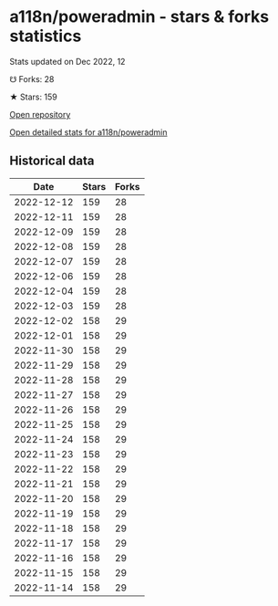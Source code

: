 # a118n/poweradmin - stars & forks statistics

Stats updated on Dec 2022, 12

☋ Forks: 28

★ Stars: 159

[Open repository](https://github.com/a118n/poweradmin)

[Open detailed stats for a118n/poweradmin](https://reviewgithub.com/rep/a118n/poweradmin)

## Historical data
| Date | Stars | Forks |
|------|-------|-------|
| 2022-12-12 | 159 | 28 | 
| 2022-12-11 | 159 | 28 | 
| 2022-12-09 | 159 | 28 | 
| 2022-12-08 | 159 | 28 | 
| 2022-12-07 | 159 | 28 | 
| 2022-12-06 | 159 | 28 | 
| 2022-12-04 | 159 | 28 | 
| 2022-12-03 | 159 | 28 | 
| 2022-12-02 | 158 | 29 | 
| 2022-12-01 | 158 | 29 | 
| 2022-11-30 | 158 | 29 | 
| 2022-11-29 | 158 | 29 | 
| 2022-11-28 | 158 | 29 | 
| 2022-11-27 | 158 | 29 | 
| 2022-11-26 | 158 | 29 | 
| 2022-11-25 | 158 | 29 | 
| 2022-11-24 | 158 | 29 | 
| 2022-11-23 | 158 | 29 | 
| 2022-11-22 | 158 | 29 | 
| 2022-11-21 | 158 | 29 | 
| 2022-11-20 | 158 | 29 | 
| 2022-11-19 | 158 | 29 | 
| 2022-11-18 | 158 | 29 | 
| 2022-11-17 | 158 | 29 | 
| 2022-11-16 | 158 | 29 | 
| 2022-11-15 | 158 | 29 | 
| 2022-11-14 | 158 | 29 | 

